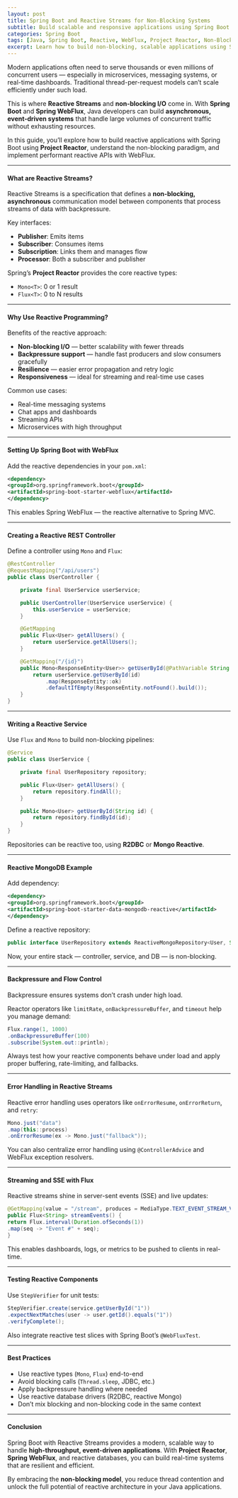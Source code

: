 ```yaml
---
layout: post
title: Spring Boot and Reactive Streams for Non-Blocking Systems
subtitle: Build scalable and responsive applications using Spring Boot and reactive programming with Project Reactor
categories: Spring Boot
tags: [Java, Spring Boot, Reactive, WebFlux, Project Reactor, Non-Blocking, Asynchronous]
excerpt: Learn how to build non-blocking, scalable applications using Spring Boot and Reactive Streams. Discover Project Reactor, Spring WebFlux, and the benefits of reactive programming in real-time systems.
---
```




Modern applications often need to serve thousands or even millions of concurrent users — especially in microservices, messaging systems, or real-time dashboards. Traditional thread-per-request models can’t scale efficiently under such load.

This is where **Reactive Streams** and **non-blocking I/O** come in. With **Spring Boot** and **Spring WebFlux**, Java developers can build **asynchronous, event-driven systems** that handle large volumes of concurrent traffic without exhausting resources.

In this guide, you’ll explore how to build reactive applications with Spring Boot using **Project Reactor**, understand the non-blocking paradigm, and implement performant reactive APIs with WebFlux.

---

#### What are Reactive Streams?

Reactive Streams is a specification that defines a **non-blocking, asynchronous** communication model between components that process streams of data with backpressure.

Key interfaces:
- **Publisher**: Emits items
- **Subscriber**: Consumes items
- **Subscription**: Links them and manages flow
- **Processor**: Both a subscriber and publisher

Spring’s **Project Reactor** provides the core reactive types:
- `Mono<T>`: 0 or 1 result
- `Flux<T>`: 0 to N results

---

#### Why Use Reactive Programming?

Benefits of the reactive approach:
- **Non-blocking I/O** — better scalability with fewer threads
- **Backpressure support** — handle fast producers and slow consumers gracefully
- **Resilience** — easier error propagation and retry logic
- **Responsiveness** — ideal for streaming and real-time use cases

Common use cases:
- Real-time messaging systems
- Chat apps and dashboards
- Streaming APIs
- Microservices with high throughput

---

#### Setting Up Spring Boot with WebFlux

Add the reactive dependencies in your `pom.xml`:

```xml
<dependency>
<groupId>org.springframework.boot</groupId>
<artifactId>spring-boot-starter-webflux</artifactId>
</dependency>
```

This enables Spring WebFlux — the reactive alternative to Spring MVC.

---

#### Creating a Reactive REST Controller

Define a controller using `Mono` and `Flux`:

```java
@RestController
@RequestMapping("/api/users")
public class UserController {

    private final UserService userService;

    public UserController(UserService userService) {
        this.userService = userService;
    }

    @GetMapping
    public Flux<User> getAllUsers() {
        return userService.getAllUsers();
    }

    @GetMapping("/{id}")
    public Mono<ResponseEntity<User>> getUserById(@PathVariable String id) {
        return userService.getUserById(id)
            .map(ResponseEntity::ok)
            .defaultIfEmpty(ResponseEntity.notFound().build());
    }
}
```

---

#### Writing a Reactive Service

Use `Flux` and `Mono` to build non-blocking pipelines:

```java
@Service
public class UserService {

    private final UserRepository repository;

    public Flux<User> getAllUsers() {
        return repository.findAll();
    }

    public Mono<User> getUserById(String id) {
        return repository.findById(id);
    }
}
```

Repositories can be reactive too, using **R2DBC** or **Mongo Reactive**.

---

#### Reactive MongoDB Example

Add dependency:

```xml
<dependency>
<groupId>org.springframework.boot</groupId>
<artifactId>spring-boot-starter-data-mongodb-reactive</artifactId>
</dependency>
```

Define a reactive repository:

```java
public interface UserRepository extends ReactiveMongoRepository<User, String> {}
```

Now, your entire stack — controller, service, and DB — is non-blocking.

---

#### Backpressure and Flow Control

Backpressure ensures systems don’t crash under high load.

Reactor operators like `limitRate`, `onBackpressureBuffer`, and `timeout` help you manage demand:

```java
Flux.range(1, 1000)
.onBackpressureBuffer(100)
.subscribe(System.out::println);
```

Always test how your reactive components behave under load and apply proper buffering, rate-limiting, and fallbacks.

---

#### Error Handling in Reactive Streams

Reactive error handling uses operators like `onErrorResume`, `onErrorReturn`, and `retry`:

```java
Mono.just("data")
.map(this::process)
.onErrorResume(ex -> Mono.just("fallback"));
```

You can also centralize error handling using `@ControllerAdvice` and WebFlux exception resolvers.

---

#### Streaming and SSE with Flux

Reactive streams shine in server-sent events (SSE) and live updates:

```java
@GetMapping(value = "/stream", produces = MediaType.TEXT_EVENT_STREAM_VALUE)
public Flux<String> streamEvents() {
return Flux.interval(Duration.ofSeconds(1))
.map(seq -> "Event #" + seq);
}
```

This enables dashboards, logs, or metrics to be pushed to clients in real-time.

---

#### Testing Reactive Components

Use `StepVerifier` for unit tests:

```java
StepVerifier.create(service.getUserById("1"))
.expectNextMatches(user -> user.getId().equals("1"))
.verifyComplete();
```

Also integrate reactive test slices with Spring Boot’s `@WebFluxTest`.

---

#### Best Practices

- Use reactive types (`Mono`, `Flux`) end-to-end
- Avoid blocking calls (`Thread.sleep`, JDBC, etc.)
- Apply backpressure handling where needed
- Use reactive database drivers (R2DBC, reactive Mongo)
- Don’t mix blocking and non-blocking code in the same context

---

#### Conclusion

Spring Boot with Reactive Streams provides a modern, scalable way to handle **high-throughput, event-driven applications**. With **Project Reactor**, **Spring WebFlux**, and reactive databases, you can build real-time systems that are resilient and efficient.

By embracing the **non-blocking model**, you reduce thread contention and unlock the full potential of reactive architecture in your Java applications.
